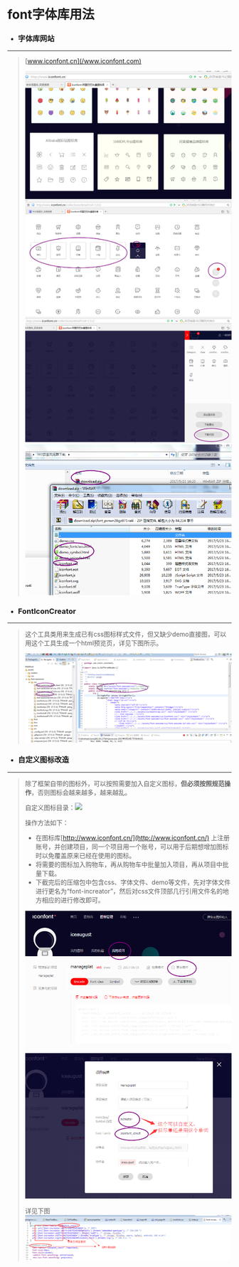 # font字体库用法

* ### 字体库网站

---

> [www.iconfont.cn](/www.iconfont.com)
>
> ![](/assets/01.png)  
> ![](/assets/02.png)  
> ![](/assets/03.png)  
> ![](/assets/04.png)

* ### FontIconCreator

---

> 这个工具类用来生成已有css图标样式文件，但又缺少demo直接图，可以用这个工具生成一个html预览页，详见下图所示。
>
> ![](/assets/FontIconCreator.png)

* ### 自定义图标改造

---

> 除了框架自带的图标外，可以按照需要加入自定义图标，**但必须按照规范操作**，否则图标会越来越多，越来越乱。
>
> 自定义图标目录：![](file:///C:\Users\Administrator.USER-20170419MQ\AppData\Roaming\Tencent\Users\12452964\QQ\WinTemp\RichOle\VE`C69V09P1DR1}N2WRLNKA.png)
>
> 操作方法如下：
>
> * 在图标库[http://www.iconfont.cn/](http://www.iconfont.cn/)   上注册账号，并创建项目，同一个项目用一个账号，可以用于后期想增加图标时以免覆盖原来已经在使用的图标。
> * 将需要的图标加入购物车，再从购物车中批量加入项目，再从项目中批量下载。
> * 下截完后的压缩包中包含css、字体文件、demo等文件，先对字体文件进行更名为“font-increator”，然后对css文件顶部几行引用文件名的地方相应的进行修改即可。
>
> ![](/assets/myproject.png)![](/assets/myproject_edit.png)
>
> 详见下图![](/assets/fontcss.png)



